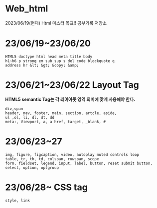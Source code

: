 # Web_html
2023/06/19(현재) Html 마스터 목표!! 공부기록 저장소

# 23/06/19~23/06/20
```
HTML5 doctype html head meta title body
h1~h6 p strong em sub sup s del code blockquote q
address hr &lt; &gt; &copy; &amp;
```

# 23/06/21~23/06/22 Layout Tag
**HTML5 semantic Tag는 각 레이아웃 영역 의미에 맞게 사용해야 한다.**
```
div,span
header, nav, footer, main, section, artcle, aside,
ul ,ol, li, dl, dt, dd
meta:, Viewport, a, a href, target, _blank, #
```

# 23/06/23~27
```
img, figure, figcaption, video, autoplay muted controls loop
table, tr, th, td, colspan, rowspan, scope
form, fieldset, legend, input, label, button, reset submit button, select, option, optgroup
```

# 23/06/28~ CSS tag
```
style, link


```

